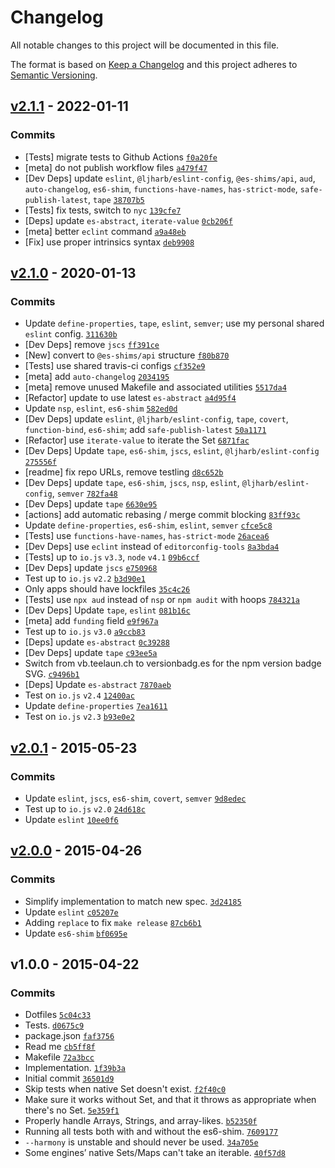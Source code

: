 # Changelog

All notable changes to this project will be documented in this file.

The format is based on [Keep a Changelog](https://keepachangelog.com/en/1.0.0/)
and this project adheres to [Semantic Versioning](https://semver.org/spec/v2.0.0.html).

## [v2.1.1](https://github.com/es-shims/set-tojson/compare/v2.1.0...v2.1.1) - 2022-01-11

### Commits

- [Tests] migrate tests to Github Actions [`f0a20fe`](https://github.com/es-shims/set-tojson/commit/f0a20fedaf573c6227ebe45cb38ed901c8aea724)
- [meta] do not publish workflow files [`a479f47`](https://github.com/es-shims/set-tojson/commit/a479f47a06a7d2563c85255c4b3dae221e3bed4c)
- [Dev Deps] update `eslint`, `@ljharb/eslint-config`, `@es-shims/api`, `aud`, `auto-changelog`, `es6-shim`, `functions-have-names`, `has-strict-mode`, `safe-publish-latest`, `tape` [`38707b5`](https://github.com/es-shims/set-tojson/commit/38707b5086aad1c72f0e55ca5e94c63850d50613)
- [Tests] fix tests, switch to `nyc` [`139cfe7`](https://github.com/es-shims/set-tojson/commit/139cfe7412b5497205c815c5ee2c983f1c97037a)
- [Deps] update `es-abstract`, `iterate-value` [`0cb206f`](https://github.com/es-shims/set-tojson/commit/0cb206fa627abc303a3275a2caec80a91bf9a0e9)
- [meta] better `eclint` command [`a9a48eb`](https://github.com/es-shims/set-tojson/commit/a9a48eba46754c72d47c301160ee895fda882e16)
- [Fix] use proper intrinsics syntax [`deb9908`](https://github.com/es-shims/set-tojson/commit/deb990805abd33aa58cf0abced63381147d76387)

## [v2.1.0](https://github.com/es-shims/set-tojson/compare/v2.0.1...v2.1.0) - 2020-01-13

### Commits

- Update `define-properties`, `tape`, `eslint`, `semver`; use my personal shared `eslint` config. [`311630b`](https://github.com/es-shims/set-tojson/commit/311630b684f487059daa8399d0de5d3272ca1bfd)
- [Dev Deps] remove `jscs` [`ff391ce`](https://github.com/es-shims/set-tojson/commit/ff391cec2ba91a725a0d4c77a14727fb744c8b83)
- [New] convert to `@es-shims/api` structure [`f80b870`](https://github.com/es-shims/set-tojson/commit/f80b8709194a21a5238e1aeaddaa13256ad6968e)
- [Tests] use shared travis-ci configs [`cf352e9`](https://github.com/es-shims/set-tojson/commit/cf352e9741e3de59617eec8a3c6079b186f31445)
- [meta] add `auto-changelog` [`2034195`](https://github.com/es-shims/set-tojson/commit/2034195fd9fe3c2c9d0947ec4c3ec73fa1d15127)
- [meta] remove unused Makefile and associated utilities [`5517da4`](https://github.com/es-shims/set-tojson/commit/5517da4f7e17c2be1d66736c4715121d5564ff47)
- [Refactor] update to use latest `es-abstract` [`a4d95f4`](https://github.com/es-shims/set-tojson/commit/a4d95f4b9a54cc616f0656547b691fd61dcdb619)
- Update `nsp`, `eslint`, `es6-shim` [`582ed0d`](https://github.com/es-shims/set-tojson/commit/582ed0d7f3ff01e7b133e08010f4a53327116816)
- [Dev Deps] update `eslint`, `@ljharb/eslint-config`, `tape`, `covert`, `function-bind`, `es6-shim`; add `safe-publish-latest` [`50a1171`](https://github.com/es-shims/set-tojson/commit/50a1171a67d25102b9de5976dabbde3e71d8c800)
- [Refactor] use `iterate-value` to iterate the Set [`6871fac`](https://github.com/es-shims/set-tojson/commit/6871facbb319dbdfc790042bbea87edbf743139a)
- [Dev Deps] Update `tape`, `es6-shim`, `jscs`, `eslint`, `@ljharb/eslint-config` [`275556f`](https://github.com/es-shims/set-tojson/commit/275556f7d2b1321ae06cf5189997d31098085e49)
- [readme] fix repo URLs, remove testling [`d8c652b`](https://github.com/es-shims/set-tojson/commit/d8c652b555b87ed17c32bee06527a4b8bf6df94d)
- [Dev Deps] update `tape`, `es6-shim`, `jscs`, `nsp`, `eslint`, `@ljharb/eslint-config`, `semver` [`782fa48`](https://github.com/es-shims/set-tojson/commit/782fa48e2b58cfd4e89f425df1972a6b14324904)
- [Dev Deps] update `tape` [`6630e95`](https://github.com/es-shims/set-tojson/commit/6630e959b1df19fec24bf8e1a66578e2807bde52)
- [actions] add automatic rebasing / merge commit blocking [`83ff93c`](https://github.com/es-shims/set-tojson/commit/83ff93c3876f4a75971d9da0339604bb766dc02d)
- Update `define-properties`, `es6-shim`, `eslint`, `semver` [`cfce5c8`](https://github.com/es-shims/set-tojson/commit/cfce5c823435c8844fa97ebf65901a63868c88ad)
- [Tests] use `functions-have-names`, `has-strict-mode` [`26acea6`](https://github.com/es-shims/set-tojson/commit/26acea6b8606895c1b1df376845616f98afe4c75)
- [Dev Deps] use `eclint` instead of `editorconfig-tools` [`8a3bda4`](https://github.com/es-shims/set-tojson/commit/8a3bda480973b47d79d94426705cd63afe4b336a)
- [Tests] up to `io.js` `v3.3`, `node` `v4.1` [`09b6ccf`](https://github.com/es-shims/set-tojson/commit/09b6ccfb58a712e57dd93b1301dfa7d075537ac0)
- [Dev Deps] update `jscs` [`e750968`](https://github.com/es-shims/set-tojson/commit/e750968c8cf17c1dfca235c52320b39bd368dd76)
- Test up to `io.js` `v2.2` [`b3d90e1`](https://github.com/es-shims/set-tojson/commit/b3d90e10117d87629ad3dd56e667507f7133f340)
- Only apps should have lockfiles [`35c4c26`](https://github.com/es-shims/set-tojson/commit/35c4c2673d3807c2b3b9d5f6235130b599883a42)
- [Tests] use `npx aud` instead of `nsp` or `npm audit` with hoops [`784321a`](https://github.com/es-shims/set-tojson/commit/784321a91e7233ddb75de1c8f81f4ac0ece0ae66)
- [Dev Deps] Update `tape`, `eslint` [`081b16c`](https://github.com/es-shims/set-tojson/commit/081b16ce761be7661a0ea7b133dbbd8bb64cc0f5)
- [meta] add `funding` field [`e9f967a`](https://github.com/es-shims/set-tojson/commit/e9f967a34c81c3b46f2b43cb54c3276fec5d8a0d)
- Test up to `io.js` `v3.0` [`a9ccb83`](https://github.com/es-shims/set-tojson/commit/a9ccb839ce29b1c37abdeb69cade4af72850706f)
- [Deps] update `es-abstract` [`0c39288`](https://github.com/es-shims/set-tojson/commit/0c39288f0a05c80271eef235c752bbaf087577f5)
- [Dev Deps] update `tape` [`c93ee5a`](https://github.com/es-shims/set-tojson/commit/c93ee5adef0145bd6db0941ab25478c09603c208)
- Switch from vb.teelaun.ch to versionbadg.es for the npm version badge SVG. [`c9496b1`](https://github.com/es-shims/set-tojson/commit/c9496b1d8dae5e69fa95bbe3b7ae1f24bf548f4c)
- [Deps] Update `es-abstract` [`7870aeb`](https://github.com/es-shims/set-tojson/commit/7870aeb898c784227bf130a02e7e4870db33f977)
- Test on `io.js` `v2.4` [`12400ac`](https://github.com/es-shims/set-tojson/commit/12400acf79e37c739035f5cfd021a907e2d7e027)
- Update `define-properties` [`7ea1611`](https://github.com/es-shims/set-tojson/commit/7ea16114a3c3e6e7015957a34fc07ad8cc005c83)
- Test on `io.js` `v2.3` [`b93e0e2`](https://github.com/es-shims/set-tojson/commit/b93e0e22d7a50bdfe58f34d0c57b5f9188daa95c)

## [v2.0.1](https://github.com/es-shims/set-tojson/compare/v2.0.0...v2.0.1) - 2015-05-23

### Commits

- Update `eslint`, `jscs`, `es6-shim`, `covert`, `semver` [`9d8edec`](https://github.com/es-shims/set-tojson/commit/9d8edec3c2ce84fa7d7d1c34757b0c6654073719)
- Test up to `io.js` `v2.0` [`24d618c`](https://github.com/es-shims/set-tojson/commit/24d618c136c8645aea84dc4ed1d4d6beaec058a0)
- Update `eslint` [`10ee0f6`](https://github.com/es-shims/set-tojson/commit/10ee0f65e28cb959200d9df11d00ab98d53bfeef)

## [v2.0.0](https://github.com/es-shims/set-tojson/compare/v1.0.0...v2.0.0) - 2015-04-26

### Commits

- Simplify implementation to match new spec. [`3d24185`](https://github.com/es-shims/set-tojson/commit/3d24185af15d69c9725b0e3109b3f543325aeea7)
- Update `eslint` [`c05207e`](https://github.com/es-shims/set-tojson/commit/c05207eb29a2aba43fd4c0115271e54f6e54cf07)
- Adding `replace` to fix `make release` [`87cb6b1`](https://github.com/es-shims/set-tojson/commit/87cb6b142e08aa216d67bdfd778cc6d22b077775)
- Update `es6-shim` [`bf0695e`](https://github.com/es-shims/set-tojson/commit/bf0695e5667ef1c50fd060cdf64ea8dd168f01e6)

## v1.0.0 - 2015-04-22

### Commits

- Dotfiles [`5c04c33`](https://github.com/es-shims/set-tojson/commit/5c04c330639060d541adc18c6f7c8394918a02c8)
- Tests. [`d0675c9`](https://github.com/es-shims/set-tojson/commit/d0675c930be9ecabd37657ed2180a765bf9e8a15)
- package.json [`faf3756`](https://github.com/es-shims/set-tojson/commit/faf3756fb6959d50329f9aeb3f130bcce3cb5d73)
- Read me [`cb5ff8f`](https://github.com/es-shims/set-tojson/commit/cb5ff8fb754e59284278298d946efea0c40ac67b)
- Makefile [`72a3bcc`](https://github.com/es-shims/set-tojson/commit/72a3bcccdbb40ccd38f66e2428eef421096ead69)
- Implementation. [`1f39b3a`](https://github.com/es-shims/set-tojson/commit/1f39b3a0b9809e565e7a260c90e2c05e3f6b639e)
- Initial commit [`36501d9`](https://github.com/es-shims/set-tojson/commit/36501d9a9df0ad481ed3f44bbdd7af963d9b1edc)
- Skip tests when native Set doesn't exist. [`f2f40c0`](https://github.com/es-shims/set-tojson/commit/f2f40c01d25b3b0ad38c9e74eaa5819cf3a20a7e)
- Make sure it works without Set, and that it throws as appropriate when there's no Set. [`5e359f1`](https://github.com/es-shims/set-tojson/commit/5e359f19a0ab40bd21cdd1d7b2dae01d3745c3cd)
- Properly handle Arrays, Strings, and array-likes. [`b52350f`](https://github.com/es-shims/set-tojson/commit/b52350fa662f0ab21a9dc4442dea78f47d54cd02)
- Running all tests both with and without the es6-shim. [`7609177`](https://github.com/es-shims/set-tojson/commit/76091770e6998769363487881dd3dfa6db8e6293)
- `--harmony` is unstable and should never be used. [`34a705e`](https://github.com/es-shims/set-tojson/commit/34a705e699048f9e7bc54bc8e81f8fbada155585)
- Some engines’ native Sets/Maps can't take an iterable. [`40f57d8`](https://github.com/es-shims/set-tojson/commit/40f57d8020bf1673050129aae79c777bdcc70d9a)
